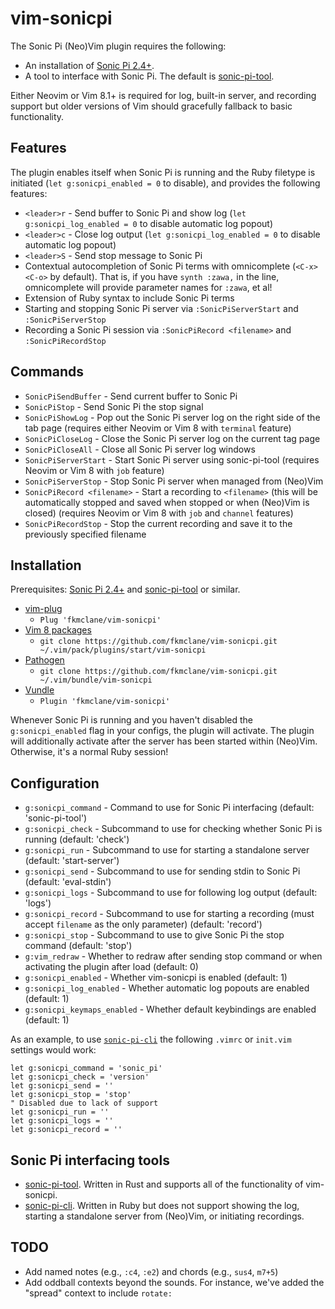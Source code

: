 # vim-sonicpi

The Sonic Pi (Neo)Vim plugin requires the following:

* An installation of [Sonic Pi 2.4+](http://www.sonic-pi.net/).
* A tool to interface with Sonic Pi. The default is [sonic-pi-tool](https://github.com/fkmclane/sonic-pi-tool/).

Either Neovim or Vim 8.1+ is required for log, built-in server, and recording support but older versions of Vim should gracefully fallback to basic functionality.


## Features

The plugin enables itself when Sonic Pi is running and the Ruby filetype is initiated (`let g:sonicpi_enabled = 0` to disable), and provides the following features:

* `<leader>r` - Send buffer to Sonic Pi and show log (`let g:sonicpi_log_enabled = 0` to disable automatic log popout)
* `<leader>c` - Close log output (`let g:sonicpi_log_enabled = 0` to disable automatic log popout)
* `<leader>S` - Send stop message to Sonic Pi
* Contextual autocompletion of Sonic Pi terms with omnicomplete (`<C-x><C-o>` by default). That is, if you have `synth :zawa,` in the line, omnicomplete will provide parameter names for `:zawa`, et al!
* Extension of Ruby syntax to include Sonic Pi terms
* Starting and stopping Sonic Pi server via `:SonicPiServerStart` and `:SonicPiServerStop`
* Recording a Sonic Pi session via `:SonicPiRecord <filename>` and `:SonicPiRecordStop`


## Commands

* `SonicPiSendBuffer` - Send current buffer to Sonic Pi
* `SonicPiStop` - Send Sonic Pi the stop signal
* `SonicPiShowLog` - Pop out the Sonic Pi server log on the right side of the tab page (requires either Neovim or Vim 8 with `terminal` feature)
* `SonicPiCloseLog` - Close the Sonic Pi server log on the current tag page
* `SonicPiCloseAll` - Close all Sonic Pi server log windows
* `SonicPiServerStart` - Start Sonic Pi server using sonic-pi-tool (requires Neovim or Vim 8 with `job` feature)
* `SonicPiServerStop` - Stop Sonic Pi server when managed from (Neo)Vim
* `SonicPiRecord <filename>` - Start a recording to `<filename>` (this will be automatically stopped and saved when stopped or when (Neo)Vim is closed) (requires Neovim or Vim 8 with `job` and `channel` features)
* `SonicPiRecordStop` - Stop the current recording and save it to the previously specified filename


## Installation

Prerequisites: [Sonic Pi 2.4+](http://www.sonic-pi.net/) and [sonic-pi-tool](https://github.com/fkmclane/sonic-pi-tool/) or similar.

* [vim-plug](https://github.com/junegunn/vim-plug)
  * `Plug 'fkmclane/vim-sonicpi'`
* [Vim 8 packages](http://vimhelp.appspot.com/repeat.txt.html#packages)
  * `git clone https://github.com/fkmclane/vim-sonicpi.git ~/.vim/pack/plugins/start/vim-sonicpi`
* [Pathogen](https://github.com/tpope/vim-pathogen)
  * `git clone https://github.com/fkmclane/vim-sonicpi.git ~/.vim/bundle/vim-sonicpi`
* [Vundle](https://github.com/VundleVim/Vundle.vim)
  * `Plugin 'fkmclane/vim-sonicpi'`

Whenever Sonic Pi is running and you haven't disabled the `g:sonicpi_enabled` flag in your configs, the plugin will activate. The plugin will additionally activate after the server has been started within (Neo)Vim. Otherwise, it's a normal Ruby session!


## Configuration

* `g:sonicpi_command` - Command to use for Sonic Pi interfacing (default: 'sonic-pi-tool')
* `g:sonicpi_check` - Subcommand to use for checking whether Sonic Pi is running (default: 'check')
* `g:sonicpi_run` - Subcommand to use for starting a standalone server (default: 'start-server')
* `g:sonicpi_send` - Subcommand to use for sending stdin to Sonic Pi (default: 'eval-stdin')
* `g:sonicpi_logs` - Subcommand to use for following log output (default: 'logs')
* `g:sonicpi_record` - Subcommand to use for starting a recording (must accept `filename` as the only parameter) (default: 'record')
* `g:sonicpi_stop` - Subcommand to use to give Sonic Pi the stop command (default: 'stop')
* `g:vim_redraw` - Whether to redraw after sending stop command or when activating the plugin after load (default: 0)
* `g:sonicpi_enabled` - Whether vim-sonicpi is enabled (default: 1)
* `g:sonicpi_log_enabled` - Whether automatic log popouts are enabled (default: 1)
* `g:sonicpi_keymaps_enabled` - Whether default keybindings are enabled (default: 1)

As an example, to use [`sonic-pi-cli`](https://github.com/Widdershin/sonic-pi-cli/) the following `.vimrc` or `init.vim` settings would work:

```vim
let g:sonicpi_command = 'sonic_pi'
let g:sonicpi_check = 'version'
let g:sonicpi_send = ''
let g:sonicpi_stop = 'stop'
" Disabled due to lack of support
let g:sonicpi_run = ''
let g:sonicpi_logs = ''
let g:sonicpi_record = ''
```


## Sonic Pi interfacing tools

* [sonic-pi-tool](https://github.com/fkmclane/sonic-pi-tool/). Written in Rust and supports all of the functionality of vim-sonicpi.
* [sonic-pi-cli](https://github.com/Widdershin/sonic-pi-cli/). Written in Ruby but does not support showing the log, starting a standalone server from (Neo)Vim, or initiating recordings.


## TODO

* Add named notes (e.g., `:c4`, `:e2`) and chords (e.g., `sus4`, `m7+5`)
* Add oddball contexts beyond the sounds. For instance, we've added the "spread" context to include `rotate:`
